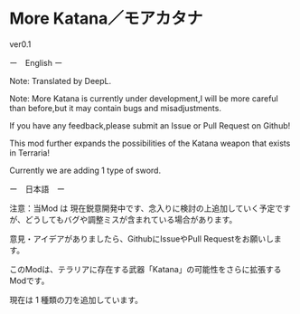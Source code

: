 # More Katana／モアカタナ

ver0.1

<p>ー　English ー</p>
<p>Note: Translated by DeepL.</p>
<p>Note: More Katana is currently under development,I will be more careful than before,but it may contain bugs and misadjustments.</p>
<p>If you have any feedback,please submit an Issue or Pull Request on Github!</p>

<p>This mod further expands the possibilities of the Katana weapon that exists in Terraria!</p>

<p>Currently we are adding 1 type of sword.</p>

<p>ー　日本語　ー</p>
<p>注意：当Mod は 現在鋭意開発中です、念入りに検討の上追加していく予定ですが、どうしてもバグや調整ミスが含まれている場合があります。</p>
<p>意見・アイデアがありましたら、GithubにIssueやPull Requestをお願いします。</p>

<p>このModは、テラリアに存在する武器「Katana」の可能性をさらに拡張するModです。</p>

<p>現在は 1 種類の刀を追加しています。</p>
